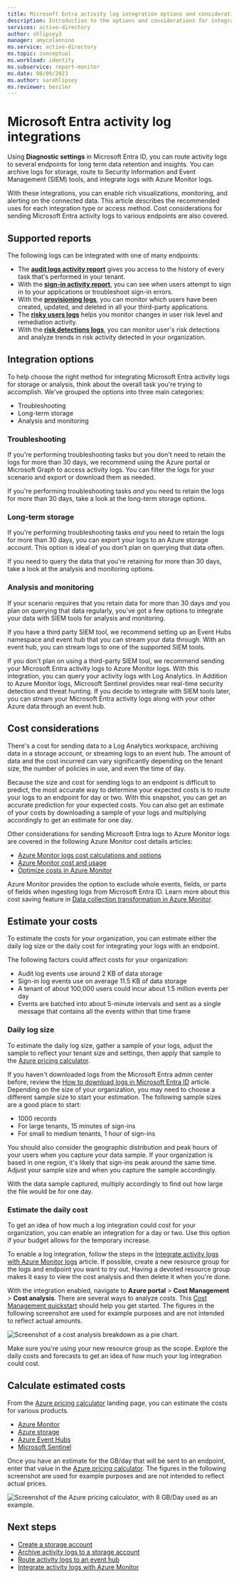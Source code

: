 ```yaml
---
title: Microsoft Entra activity log integration options and considerations
description: Introduction to the options and considerations for integrating Microsoft Entra activity logs with storage and analysis tools.
services: active-directory
author: shlipsey3
manager: amycolannino
ms.service: active-directory
ms.topic: conceptual
ms.workload: identity
ms.subservice: report-monitor
ms.date: 08/09/2023
ms.author: sarahlipsey
ms.reviewer: besiler
---
```

# Microsoft Entra activity log integrations

Using **Diagnostic settings** in Microsoft Entra ID, you can route activity logs to several endpoints for long term data retention and insights. You can archive logs for storage, route to Security Information and Event Management (SIEM) tools, and integrate logs with Azure Monitor logs.

With these integrations, you can enable rich visualizations, monitoring, and alerting on the connected data. This article describes the recommended uses for each integration type or access method. Cost considerations for sending Microsoft Entra activity logs to various endpoints are also covered.

## Supported reports

The following logs can be integrated with one of many endpoints:

* The [**audit logs activity report**](concept-audit-logs.md) gives you access to the history of every task that's performed in your tenant.
* With the [**sign-in activity report**](concept-sign-ins.md), you can see when users attempt to sign in to your applications or troubleshoot sign-in errors.
* With the [**provisioning logs**](~/identity/app-provisioning/application-provisioning-log-analytics.md), you can monitor which users have been created, updated, and deleted in all your third-party applications. 
* The [**risky users logs**](~/id-protection/howto-identity-protection-investigate-risk.md#risky-users) helps you monitor changes in user risk level and remediation activity. 
* With the [**risk detections logs**](~/id-protection/howto-identity-protection-investigate-risk.md#risk-detections), you can monitor user's risk detections and analyze trends in risk activity detected in your organization. 

## Integration options

To help choose the right method for integrating Microsoft Entra activity logs for storage or analysis, think about the overall task you're trying to accomplish. We've grouped the options into three main categories:

- Troubleshooting
- Long-term storage
- Analysis and monitoring

### Troubleshooting

If you're performing troubleshooting tasks but you don't need to retain the logs for more than 30 days, we recommend using the Azure portal or Microsoft Graph to access activity logs. You can filter the logs for your scenario and export or download them as needed.

If you're performing troubleshooting tasks *and* you need to retain the logs for more than 30 days, take a look at the long-term storage options.

### Long-term storage

If you're performing troubleshooting tasks *and* you need to retain the logs for more than 30 days, you can export your logs to an Azure storage account. This option is ideal of you don't plan on querying that data often.

If you need to query the data that you're retaining for more than 30 days, take a look at the analysis and monitoring options.

### Analysis and monitoring

If your scenario requires that you retain data for more than 30 days *and* you plan on querying that data regularly, you've got a few options to integrate your data with SIEM tools for analysis and monitoring.

If you have a third party SIEM tool, we recommend setting up an Event Hubs namespace and event hub that you can stream your data through. With an event hub, you can stream logs to one of the supported SIEM tools.

If you don't plan on using a third-party SIEM tool, we recommend sending your Microsoft Entra activity logs to Azure Monitor logs. With this integration, you can query your activity logs with Log Analytics. In Addition to Azure Monitor logs, Microsoft Sentinel provides near real-time security detection and threat hunting. If you decide to integrate with SIEM tools later, you can stream your Microsoft Entra activity logs along with your other Azure data through an event hub. 

## Cost considerations

There's a cost for sending data to a Log Analytics workspace, archiving data in a storage account, or streaming logs to an event hub. The amount of data and the cost incurred can vary significantly depending on the tenant size, the number of policies in use, and even the time of day.

Because the size and cost for sending logs to an endpoint is difficult to predict, the most accurate way to determine your expected costs is to route your logs to an endpoint for day or two. With this snapshot, you can get an accurate prediction for your expected costs. You can also get an estimate of your costs by downloading a sample of your logs and multiplying accordingly to get an estimate for one day.

Other considerations for sending Microsoft Entra logs to Azure Monitor logs are covered in the following Azure Monitor cost details articles:

- [Azure Monitor logs cost calculations and options](/azure/azure-monitor/logs/cost-logs)
- [Azure Monitor cost and usage](/azure/azure-monitor/usage-estimated-costs)
- [Optimize costs in Azure Monitor](/azure/azure-monitor/best-practices-cost)

Azure Monitor provides the option to exclude whole events, fields, or parts of fields when ingesting logs from Microsoft Entra ID. Learn more about this cost saving feature in [Data collection transformation in Azure Monitor](/azure/azure-monitor/essentials/data-collection-transformations).

## Estimate your costs

To estimate the costs for your organization, you can estimate either the daily log size or the daily cost for integrating your logs with an endpoint.

The following factors could affect costs for your organization:

- Audit log events use around 2 KB of data storage
- Sign-in log events use on average 11.5 KB of data storage
- A tenant of about 100,000 users could incur about 1.5 million events per day
- Events are batched into about 5-minute intervals and sent as a single message that contains all the events within that time frame

### Daily log size

To estimate the daily log size, gather a sample of your logs, adjust the sample to reflect your tenant size and settings, then apply that sample to the [Azure pricing calculator](https://azure.microsoft.com/pricing/calculator/). 

If you haven't downloaded logs from the Microsoft Entra admin center before, review the [How to download logs in Microsoft Entra ID](howto-download-logs.md) article. Depending on the size of your organization, you may need to choose a different sample size to start your estimation. The following sample sizes are a good place to start:

- 1000 records
- For large tenants, 15 minutes of sign-ins
- For small to medium tenants, 1 hour of sign-ins

You should also consider the geographic distribution and peak hours of your users when you capture your data sample. If your organization is based in one region, it's likely that sign-ins peak around the same time. Adjust your sample size and when you capture the sample accordingly.

With the data sample captured, multiply accordingly to find out how large the file would be for one day.

### Estimate the daily cost

To get an idea of how much a log integration could cost for your organization, you can enable an integration for a day or two. Use this option if your budget allows for the temporary increase.

To enable a log integration, follow the steps in the [Integrate activity logs with Azure Monitor logs](./howto-integrate-activity-logs-with-azure-monitor-logs.md) article. If possible, create a new resource group for the logs and endpoint you want to try out. Having a devoted resource group makes it easy to view the cost analysis and then delete it when you're done.

With the integration enabled, navigate to **Azure portal** > **Cost Management** > **Cost analysis**. There are several ways to analyze costs. This [Cost Management quickstart](/azure/cost-management-billing/costs/quick-acm-cost-analysis) should help you get started. The figures in the following screenshot are used for example purposes and are not intended to reflect actual amounts.

![Screenshot of a cost analysis breakdown as a pie chart.](media/concept-activity-logs-azure-monitor/cost-analysis-breakdown.png)

Make sure you're using your new resource group as the scope. Explore the daily costs and forecasts to get an idea of how much your log integration could cost.

## Calculate estimated costs

From the [Azure pricing calculator](https://azure.microsoft.com/pricing/calculator/) landing page, you can estimate the costs for various products.

- [Azure Monitor](https://azure.microsoft.com/pricing/details/monitor/)
- [Azure storage](https://azure.microsoft.com/pricing/details/storage/blobs/)
- [Azure Event Hubs](https://azure.microsoft.com/pricing/details/event-hubs/)
- [Microsoft Sentinel](https://azure.microsoft.com/pricing/details/microsoft-sentinel/)

Once you have an estimate for the GB/day that will be sent to an endpoint, enter that value in the [Azure pricing calculator](https://azure.microsoft.com/pricing/calculator/). The figures in the following screenshot are used for example purposes and are not intended to reflect actual prices.

![Screenshot of the Azure pricing calculator, with 8 GB/Day used as an example.](media/concept-activity-logs-azure-monitor/azure-pricing-calculator-values.png)

## Next steps

* [Create a storage account](/azure/storage/common/storage-account-create)
* [Archive activity logs to a storage account](./howto-archive-logs-to-storage-account.md)
* [Route activity logs to an event hub](./howto-stream-logs-to-event-hub.md)
* [Integrate activity logs with Azure Monitor](./howto-integrate-activity-logs-with-azure-monitor-logs.md)
